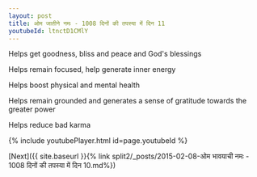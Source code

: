 ```yaml
---
layout: post
title: ओम जातीने नमः - 1008 दिनों की तपस्या में दिन 11
youtubeId: ltnctD1CMlY
---
```

 
 
Helps get goodness, bliss and peace and God's blessings
 
Helps remain focused, help generate inner energy 
 
Helps boost physical and mental health 
 
Helps remain grounded and generates a sense of gratitude towards the greater power 
 
Helps reduce bad karma
 
 
 
 


{% include youtubePlayer.html id=page.youtubeId %}
 
[Next]({{ site.baseurl }}{% link  split2/_posts/2015-02-08-ओम भावयाची नमः - 1008 दिनों की तपस्या में दिन 10.md%})
 
